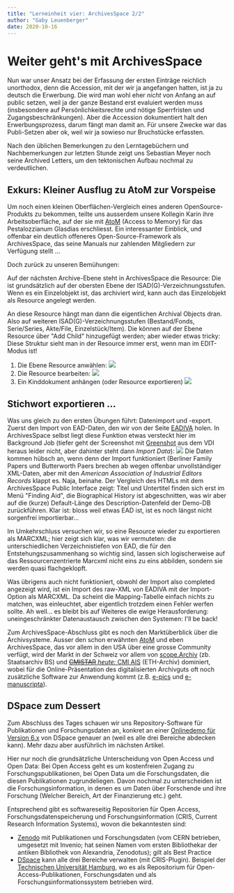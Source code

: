 ```yaml
---
title: "Lerneinheit vier: ArchivesSpace 2/2"
author: "Gaby Leuenberger"
date: 2020-10-16
---
```

# Weiter geht's mit ArchivesSpace

Nun war unser Ansatz bei der Erfassung der ersten Einträge reichlich unorthodox, denn die Accession, mit der wir ja angefangen hatten, ist ja zu deutsch die Erwerbung. Die wird man wohl eher *nicht* von Anfang an auf public setzen, weil ja der ganze Bestand erst evaluiert werden muss (insbesondere auf Persönlichkeitsrechte und nötige Sperrfristen und Zugangsbeschränkungen). Aber die Accession dokumentiert halt den Erwerbungsprozess, darum fängt man damit an. Für unsere Zwecke war das Publi-Setzen aber ok, weil wir ja sowieso nur Bruchstücke erfassten.

Nach den üblichen Bemerkungen zu den Lerntagebüchern und Nachbemerkungen zur letzten Stunde zeigt uns Sebastian Meyer noch seine Archived Letters, um den tektonischen Aufbau nochmal zu verdeutlichen.

## Exkurs: Kleiner Ausflug zu AtoM zur Vorspeise
Um noch einen kleinen Oberflächen-Vergleich eines anderen OpenSource-Produkts zu bekommen, teilte uns ausserdem unsere Kollegin Karin ihre Arbeitsoberfläche, auf der sie mit [AtoM](https://www.accesstomemory.org/) (Access to Memory) für das Pestalozzianum Glasdias erschliesst. Ein interessanter Einblick, und offenbar ein deutlich offeneres Open-Source-Framework als ArchivesSpace, das seine Manuals nur zahlenden Mitgliedern zur Verfügung stellt ...

Doch zurück zu unseren Bemühungen:

Auf der nächsten Archive-Ebene steht in ArchivesSpace die Resource: Die ist grundsätzlich auf der obersten Ebene der ISAD(G)-Verzeichnungsstufen. Wenn es ein Einzelobjekt ist, das archiviert wird, kann auch das Einzelobjekt als Resource angelegt werden.

An diese Resource hängt man dann die eigentlichen Archival Objects dran. Also auf weiteren ISAD(G)-Verzeichnungsstufen (Bestand/Fonds, Serie/Series, Akte/File, Einzelstück/Item). Die können auf der Ebene Resource über "Add Child" hinzugefügt werden; aber wieder etwas tricky: Diese Struktur sieht man in der Resource immer erst, wenn man im EDIT-Modus ist!

1. Die Ebene Resource anwählen:
![](https://i.imgur.com/OqfLy7e.png
)
2. Die Resource bearbeiten:
![](https://i.imgur.com/FzWHhcY.png
)
3. Ein Kinddokument anhängen (oder Resource exportieren)
![](https://i.imgur.com/Dk1bInq.png
)

## Stichwort exportieren ...
Was uns gleich zu den ersten Übungen führt: Datenimport und -export. Zuerst den Import von EAD-Daten, den wir von der Seite [EADIVA](https://eadiva.com/2/sample-ead2002-files/) holen. In ArchivesSpace selbst liegt diese Funktion etwas versteckt hier im Background Job (tiefer geht der Screenshot mit [Greenshot](https://getgreenshot.org/) aus dem VDI heraus leider nicht, aber dahinter steht dann *Import Data*):
![](https://i.imgur.com/Z5JlUhq.png
)
Die Daten kommen hübsch an, wenn denn der Import funktioniert (Berliner Family Papers und Butterworth Paers brechen ab wegen offenbar unvollständiger XML-Daten, aber mit den *American Association of Industrial Editors Records* klappt es. Naja, beinahe. Der Vergleich des HTMLs mit dem ArchivesSpace Public Interface zeigt: Titel und Untertitel finden sich erst im Menü "Finding Aid", die Biographical History ist abgeschnitten, was wir aber auf die (kurze) Default-Länge des Description-Datenfeld der Demo-DB zurückführen. Klar ist: bloss weil etwas EAD ist, ist es noch längst nicht sorgenfrei importierbar...

Im Umkehrschluss versuchen wir, so eine Resource wieder zu exportieren als MARCXML; hier zeigt sich klar, was wir vermuteten: die unterschiedlichen Verzeichnistiefen von EAD, die für den Entstehungszusammenhang so wichtig sind, lassen sich logischerweise auf das Ressourcenzentrierte Marcxml nicht eins zu eins abbilden, sondern sie werden quasi flachgeklopft.

Was übrigens auch nicht funktioniert, obwohl der Import also completed angezeigt wird, ist ein Import des raw-XML von EADIVA mit der Import-Option als MARCXML. Da scheint die Mapping-Tabelle einfach nichts zu matchen, was einleuchtet, aber eigentlich trotzdem einen Fehler werfen sollte. Ah well... es bleibt bis auf Weiteres die ewige Herausforderung: uneingeschränkter Datenaustausch zwischen den Systemen: I'll be back!

Zum ArchivesSpace-Abschluss gibt es noch den Marktüberblick über die Archivsysteme. Ausser den schon erwähnten [AtoM](https://www.accesstomemory.org/) und eben ArchivesSpace, das vor allem in den USA über eine grosse Community verfügt, wird der Markt in der Schweiz vor allem von [scope.Archiv](http://www.scope.ch/) (zb. Staatsarchiv BS) und [~~CMISTAR~~ *heute:* CMI AIS](https://cmiag.ch/akten-management/archivierung/ais/) (ETH-Archiv) dominiert, wobei für die Online-Präsentation des digitalisierten Archivguts oft noch zusätzliche Software zur Anwendung kommt (z.B. [e-pics](https://www.e-pics.ethz.ch) und [e-manuscripta](https://www.e-manuscripta.ch/)).

## DSpace zum Dessert

Zum Abschluss des Tages schauen wir uns Repository-Software für Publikationen und Forschungsdaten an, konkret an einer [Onlinedemo für Version 6.x](https://demo.dspace.org/) von DSpace genauer an (weil es alle drei Bereiche abdecken kann). Mehr dazu aber ausführlich im nächsten Artikel.

Hier nur noch die grundsätzliche Unterscheidung von Open Access und Open Data:
Bei Open Access geht es um kostenfreien Zugang zu Forschungspublikationen, bei Open Data um die Forschungsdaten, die diesen Publikationen zugrundeliegen. Davon nochmal zu unterscheiden ist die Forschungsinformation, in denen es um Daten über Forschende und ihre Forschung (Welcher Bereich, Art der Finanzierung etc.) geht.

Entsprechend gibt es softwareseitig Repositorien für Open Access, Forschungsdatenspeicherung und Forschungsinformation (CRIS, Current Research Information Systems), wovon die bekanntesten sind:
-  [Zenodo](https://zenodo.org/) mit Publikationen und Forschungsdaten (vom CERN betrieben, umgesetzt mit Invenio; hat seinen Namen vom ersten Bibliothekar der antiken Bibliothek von Alexandria, Zenodotus); gilt als Best Practice
-  [DSpace](https://duraspace.org/dspace/) kann alle drei Bereiche verwalten (mit CRIS-Plugin). Beispiel der [Technischen Universität Hamburg](https://tore.tuhh.de/), wo es als Repositorium für Open-Access-Publikationen, Forschungsdaten und als Forschungsinformationssystem betrieben wird.
